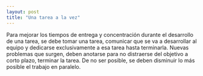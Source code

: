 ```yaml
---
layout: post
title: "Una tarea a la vez"
---
```

Para mejorar los tiempos de entrega y concentración durante el desarrollo de una tarea, se debe tomar una tarea, comunicar que se va a desarrollar al equipo y dedicarse exclusivamente a esa tarea hasta terminarla. Nuevas problemas que surgen, deben anotarse para no distraerse del objetivo a corto plazo, terminar la tarea. De no ser posible, se deben disminuir lo más posible el trabajo en paralelo.